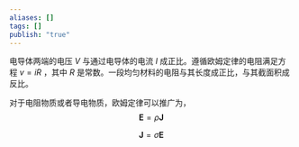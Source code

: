 ```yaml
---
aliases: []
tags: []
publish: "true"
---
```

电导体两端的电压 $V$ 与通过电导体的电流 $I$ 成正比。遵循欧姆定律的电阻满足方程 $v=iR$ ，其中 $R$ 是常数。一段均匀材料的电阻与其长度成正比，与其截面积成反比。

对于电阻物质或者导电物质，欧姆定律可以推广为，
$$
\mathbf{E}=\rho\mathbf{J}
$$

$$
\mathbf{J}=\sigma\mathbf{E}
$$
